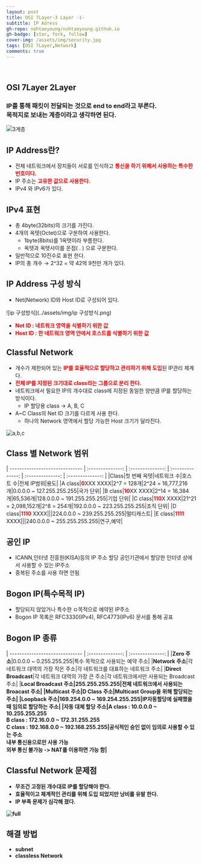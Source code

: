 ```yaml
---
layout: post
title: OSI 7Layer-3 Layer -1-
subtitle: IP Adress
gh-repo: nohtaeyoung/nohtaeyoung.github.io
gh-badge: [star, fork, follow]
cover-img: /assets/img/security.jpg
tags: [OSI 7Layer,Network]
comments: true
---
```



<br>

## OSI 7Layer 2Layer
<h3>IP를 통해 패킷이 전달되는 것으로 end to end라고 부른다.<br>
목적지로 보내는 계층이라고 생각하면 된다.</h3>

![3계층](../assets/img/3계층.png)

## IP Address란?
- 전체 네트워크에서 장치들이 서로를 인식하고 <b style='color:red;'>통신을 하기 위해서 사용하는 특수한 번호이다.</b>
- IP 주소는 <b style='color:red;'>고유한 값으로 사용한다.</b>
- IPv4 와 IPv6가 있다.

## IPv4 표현
- 총 4byte(32bits)의 크기를 가진다.
- 4개의 옥텟(Octet)으로 구분하여 사용한다.
  - 1byte(8bits)를 1옥텟이라 부름한다.
  - 옥텟과 옥텟사이를 온점( . ) 으로 구분한다.
- 일반적으로 10진수로 표현 한다.
- IP의 총 개수 → 2^32 = 약 42억 9천만 개가 있다.

## IP Address 구성 방식
- Net(Network) ID와 Host ID로 구성되어 있다.

![ip 구성방식](../assets/img/ip 구성방식.png)

- <b style='color:red;'>Net ID : 네트워크 영역을 식별하기 위한 값</b>
- <b style='color:red;'>Host ID : 한 네트워크 영역 안에서 호스트를 식별하기 위한 값</b>

## Classful Network
- 개수가 제한되어 있는 <b style='color:red;'>IP를 효율적으로 할당하고 관리하기 위해 도입</b>된 IP관리 체계다.
- <b style='color:red;'>전체 IP를 지정된 크기대로 class라는 그룹으로 분리 한다.</b>
- 네트워크에서 필요한 IP의 개수대로 class에 지정된 동일한 양만큼 IP를 할당하는 방식이다.
  - IP 할당용 class → A, B, C
- A~C Class의 Net ID 크기를 다르게 사용 한다.
  - 하나의 Network 영역에서 할당 가능한 Host 크기가 달라진다.

![a,b,c](../assets/img/a,b,c.png)

## Class 별 Network 범위

| ------------------------------ | :--------------: | :--------------: | :--------------: | :--------------: | :--------------: |
|Class|첫 번째 옥텟|네트워크 수|호스트 수|전체 IP범위|용도| 
|A class|<b style='color:red;'>0</b>XXX XXXX|2^7 = 128개|2^24 = 16,777,216개|0.0.0.0 ~ 127.255.255.255|국가 단위|
|B class|<b style='color:red;'>10</b>XX XXXX|2^14 = 16,384개|65,536개|128.0.0.0 ~ 191.255.255.255|기업 단위|
|C class|<b style='color:red;'>110</b>X XXXX|21^21 = 2,098,152개|2^8 = 254개|192.0.0.0 ~ 223.255.255.255|조직 단위| 
|D class|<b style='color:red;'>1110</b> XXXX|||224.0.0.0 ~ 239.255.255.255|멀티캐스트|
|E class|<b style='color:red;'>1111</b> XXXX|||240.0.0.0 ~ 255.255.255.255|연구,예약|

## 공인 IP
- ICANN,인터넷 진흥원(KISA)등의 IP 주소 할당 공인기관에서 할당한 인터넷 상에서 사용할 수 있는 IP주소
- 중복된 주소를 사용 하면 안됨

## Bogon IP(특수목적 IP)
- 할당되지 않았거나 특수한 ㅁ목적으로 예약된 IP주소
- Bogon IP 목록은 RFC3330(IPv4), RFC4773(IPv6) 문서를 통해 공표

## Bogon IP 종류

| ------------------------------ | :--------------: | :--------------: | 
|<b>Zero 주소</b>|0.0.0.0 ~ 0.255.255.255|특수 목적으로 사용되는 예약 주소|
|<b>Network 주소</b>|각 네트워크 대역의 가장 작은 주소|각 네트워크를 대표하는 네트워크 주소|
|<b>Direct Broadcast</b>|각 네트워크 대역의 가장 큰 주소|각 네트워크에서만 사용되는 Broadcast 주소|
|<b>Local Broadcast 주소|255.255.255.255|전체 네트워크에서 사용되는 Broacast 주소|
|<b>Multicast 주소</b>|D Class 주소|Multicast Group을 위해 할당되는 주소|
|<b>Loopback 주소</b>|169.254.0.0 ~ 169.254.255.255|IP자동할당에 실패했을 때 임의로 할당하는 주소|
|<b>자동 대체 할당 주소</b>|A class : 10.0.0.0 ~ 10.255.255.255<br>B class : 172.16.0.0 ~ 172.31.255.255<br>C class : 192.168.0.0 ~ 192.168.255.255|공식적인 승인 없이 임의로 사용할 수 있는 주소<br>내부 통신용으로만 사용 가능<br>외부 통신 불가능 -> NAT를 이용하면 가능 함|

## Classful Network 문제점
- 무조건 고정된 개수대로 IP를 할당해야 한다.
- 효율적이고 체계적인 관리를 위해 도입 되었지만 낭비를 유발 한다.
- IP 부족 문제가 심각해 졌다.

![full](../assets/img/ful.png)

## 해결 방법
- subnet
- classless Network





